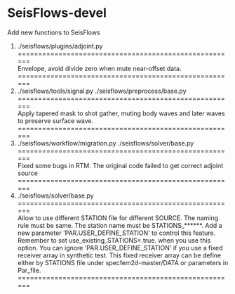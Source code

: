 # SeisFlows-devel
Add new functions to SeisFlows

1. ./seisflows/plugins/adjoint.py 
======================================================	
Envelope, avoid divide zero when mute near-offset data.
======================================================	
2. ./seisflows/tools/signal.py
   ./seisflows/preprocess/base.py
======================================================	
	Apply tapered mask to shot gather, muting body waves and later waves to preserve surface wave.
======================================================	
3. ./seisflows/workflow/migration.py
   ./seisflows/solver/base.py
======================================================	
	Fixed some bugs in RTM. The original code failed to get correct adjoint source
======================================================	
4.  ./seisflows/solver/base.py
======================================================	
	Allow to use different STATION file for different SOURCE. The naming rule must be same. The station name must be STATIONS_******.
	Add a new parameter 'PAR.USER_DEFINE_STATION' to control this feature. Remember to set use_existing_STATIONS=.true. when you use this option. 
	You can ignore 'PAR.USER_DEFINE_STATION' if you use a fixed receiver array in synthetic test. This fixed receiver array can be define either by STATIONS file under specfem2d-master/DATA or parameters in Par_file.
======================================================	


